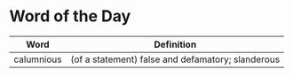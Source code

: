 # Word of the Day

|Word|Definition|
|---|---|
|calumnious|(of a statement) false and defamatory; slanderous|